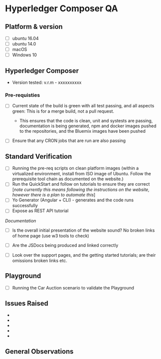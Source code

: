# Hyperledger Composer QA

## Platform & version
  - [ ] ubuntu 16.04
  - [ ] ubuntu 14.0
  - [ ] macOS
  - [ ] Windows 10

## Hyperledger Composer

- Version tested: v.r.m - xxxxxxxxxx

### Pre-requisties

  - [ ] Current state of the build is green with all test passing, and all aspects green:  This is for a merge build, not a pull request.
     - This ensures that the code is clean, unit and systests are passing, documentation is being generated, npm and docker images pushed to the repositories, and the Bluemix images have been pushed
  - [ ] Ensure that any CRON jobs that are run are also passing


## Standard Verification

- [ ] Running the pre-req scripts on clean platform images (within a virtualized environment, install from ISO image of Ubuntu. Follow the prerequisite tool chain as documented on the website.)
- [ ] Run the QuickStart and follow on tutorials to ensure they are correct [_note currently this means following the instructions on the website, however there is a plan to automate this_]
- [ ] Yo Generator (Angular + CLI) - generates and the code runs successfully
- [ ] Expose as REST API tutorial

*Documentation*

- [ ] Is the overall initial presentation of the website sound?  No broken links of home page (use w3 tools to check)
- [ ] Are the JSDocs being produced and linked correctly
- [ ] Look over the support pages, and the getting started tutorials; are their omissions broken links etc.  


## Playground

- [ ] Running the Car Auction scenario to validate the Playground

## Issues Raised

-
-
-
-
-

## General Observations
